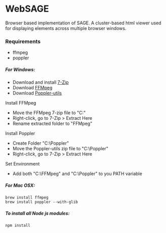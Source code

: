 WebSAGE
=======

Browser based implementation of SAGE. A cluster-based html viewer used for displaying elements across multiple browser windows.

### Requirements ###
* ffmpeg
* poppler

##### For Windows: #####

* Download and install [7-Zip](http://www.7-zip.org/)
* Download [FFMpeg](http://ffmpeg.zeranoe.com/builds/)
* Download [Poppler-utils](http://manifestwebdesign.com/2013/01/09/xpdf-and-poppler-utils-on-windows/)

Install FFMpeg
* Move the FFMpeg 7-zip file to "C:\"
* Right-click, go to 7-Zip > Extract Here
* Rename extracted folder to "FFMpeg"

Install Poppler
* Create Folder "C:\Poppler"
* Move the Poppler-utils zip file to "C:\Poppler"
* Right-click, go to 7-Zip > Extract Here

Set Environment
* Add both "C:\FFMpeg" and "C:\Poppler" to you PATH variable


##### For Mac OSX: #####

```
brew install ffmpeg 
brew install poppler --with-glib
```


##### To install all Node js modules: #####
```
npm install
```
